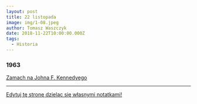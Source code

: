 ```yaml
---
layout: post
title: 22 listopada
image: img/1-08.jpeg
author: Tomasz Waszczyk
date: 2018-11-22T10:00:00.000Z
tags:
  - Historia
---
```


### 1963

<a href="https://pl.wikipedia.org/wiki/Zamach_na_Johna_F._Kennedy%E2%80%99ego" target="_blank">Zamach na Johna F. Kennedyego</a>

---

<a href="https://github.com/TomaszWaszczyk/historia.waszczyk.com/edit/master/src/content/november-22.md" target="_blank">Edytuj tę stronę dzieląc się własnymi notatkami!</a>

